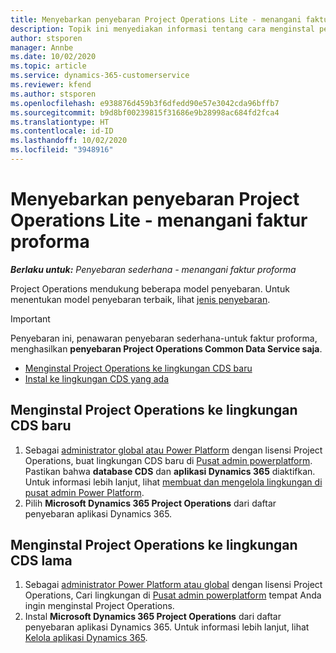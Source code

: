 ```yaml
---
title: Menyebarkan penyebaran Project Operations Lite - menangani faktur proforma
description: Topik ini menyediakan informasi tentang cara menginstal penawaran penyebaran Project operation lite ke faktur proforma.
author: stsporen
manager: Annbe
ms.date: 10/02/2020
ms.topic: article
ms.service: dynamics-365-customerservice
ms.reviewer: kfend
ms.author: stsporen
ms.openlocfilehash: e938876d459b3f6dfedd90e57e3042cda96bffb7
ms.sourcegitcommit: b9d8bf00239815f31686e9b28998ac684fd2fca4
ms.translationtype: HT
ms.contentlocale: id-ID
ms.lasthandoff: 10/02/2020
ms.locfileid: "3948916"
---
```

# <a name="deploy-project-operations-lite-deployment--deal-to-proforma-invoicing"></a>Menyebarkan penyebaran Project Operations Lite - menangani faktur proforma

_**Berlaku untuk:** Penyebaran sederhana - menangani faktur proforma_

Project Operations mendukung beberapa model penyebaran. Untuk menentukan model penyebaran terbaik, lihat [jenis penyebaran](determine-deployment-type.md).


> [!IMPORTANT]
> Penyebaran ini, penawaran penyebaran sederhana-untuk faktur proforma, menghasilkan **penyebaran Project Operations Common Data Service saja**.

- [Menginstal Project Operations ke lingkungan CDS baru](#new)
- [Instal ke lingkungan CDS yang ada](#existing)



## <a name="install-project-operations-to-a-new-cds-environment"></a><a name="new"></a>Menginstal Project Operations ke lingkungan CDS baru

1. Sebagai [administrator global atau Power Platform](https://docs.microsoft.com/power-platform/admin/global-service-administrators-can-administer-without-license) dengan lisensi Project Operations, buat lingkungan CDS baru di [Pusat admin powerplatform](https://admin.powerplatform.com). Pastikan bahwa **database CDS** dan **aplikasi Dynamics 365** diaktifkan. Untuk informasi lebih lanjut, lihat [membuat dan mengelola lingkungan di pusat admin Power Platform](https://docs.microsoft.com/power-platform/admin/create-environment#create-an-environment-in-the-power-platform-admin-center).
2. Pilih **Microsoft Dynamics 365 Project Operations** dari daftar penyebaran aplikasi Dynamics 365.


## <a name="install-project-operations-to-an-existing-cds-environment"></a><a name="existing"></a>Menginstal Project Operations ke lingkungan CDS lama

1. Sebagai [administrator Power Platform atau global](https://docs.microsoft.com/power-platform/admin/global-service-administrators-can-administer-without-license) dengan lisensi Project Operations, Cari lingkungan di [Pusat admin powerplatform](https://admin.powerplatform.com) tempat Anda ingin menginstal Project Operations.
2. Instal **Microsoft Dynamics 365 Project Operations** dari daftar penyebaran aplikasi Dynamics 365. Untuk informasi lebih lanjut, lihat [Kelola aplikasi Dynamics 365](https://docs.microsoft.com/power-platform/admin/manage-apps).


